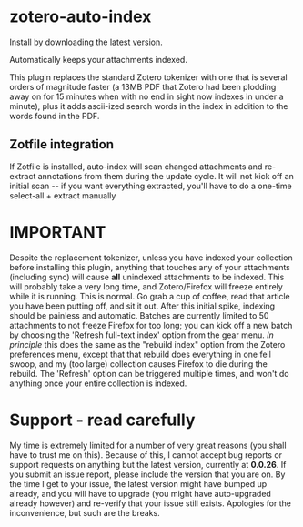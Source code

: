 zotero-auto-index
=================

Install by downloading the [latest version](https://raw.github.com/friflaj/zotero-auto-index/master/zotero-auto-index-0.0.26.xpi).

Automatically keeps your attachments indexed.

This plugin replaces the standard Zotero tokenizer with one that is several orders of magnitude faster (a 13MB PDF that
Zotero had been plodding away on for 15 minutes when with no end in sight now indexes in under a minute), plus it adds
ascii-ized search words in the index in addition to the words found in the PDF.

## Zotfile integration

If Zotfile is installed, auto-index will scan changed attachments and re-extract annotations from them during the update
cycle. It will not kick off an initial scan -- if you want everything extracted, you'll have to do a one-time
select-all + extract manually

IMPORTANT
=========

Despite the replacement tokenizer, unless you have indexed your collection before installing this plugin, anything that
touches any of your attachments (including sync) will cause **all** unindexed attachments to be indexed. This will
probably take a very long time, and Zotero/Firefox will freeze entirely while it is running. This is normal. Go grab a
cup of coffee, read that article you have been putting off, and sit it out. After this initial spike, indexing should be
painless and automatic. Batches are currently limited to 50 attachments to not freeze Firefox for too long; you can kick
off a new batch by choosing the 'Refresh full-text index' option from the gear menu. *In principle* this does the same
as the "rebuild index" option from the Zotero preferences menu, except that that rebuild does everything in one fell
swoop, and my (too large) collection causes Firefox to die during the rebuild. The 'Refresh' option can be triggered
multiple times, and won't do anything once your entire collection is indexed.

# Support - read carefully

My time is extremely limited for a number of very great reasons (you shall have to trust me on this). Because of this, I
cannot accept bug reports
or support requests on anything but the latest version, currently at **0.0.26**. If you submit an issue report,
please include the version that you are on. By the time I get to your issue, the latest version might have bumped up
already, and you
will have to upgrade (you might have auto-upgraded already however) and re-verify that your issue still exists.
Apologies for the inconvenience, but such
are the breaks.

